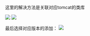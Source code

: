 这里的解决方法是关联对应tomcat的类库

![](https://img2020.cnblogs.com/blog/1446249/202008/1446249-20200818142616255-1337518033.png)
![](https://img2020.cnblogs.com/blog/1446249/202008/1446249-20200818142638124-2058704368.png)

最后选择对应版本的添加：
![](https://img2020.cnblogs.com/blog/1446249/202008/1446249-20200818142656202-60214793.png)
